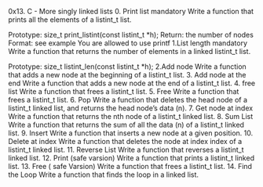 0x13. C - More singly linked lists
0. Print list
mandatory
Write a function that prints all the elements of a listint_t list.

Prototype: size_t print_listint(const listint_t *h);
Return: the number of nodes
Format: see example
You are allowed to use printf
1.List length
mandatory
Write a function that returns the number of elements in a linked listint_t list.

Prototype: size_t listint_len(const listint_t *h);
2.Add node
Write a function that adds a new node at the beginning of a listint_t list.
3. Add node at the end
Write a function that adds a new node at the end of a listint_t list.
4. free list
Write a function that frees a listint_t list.
5. Free
Write a function that frees a listint_t list.
6. Pop
Write a function that deletes the head node of a listint_t linked list, and returns the head node’s data (n).
7. Get node at index
Write a function that returns the nth node of a listint_t linked list.
8. Sum List
Write a function that returns the sum of all the data (n) of a listint_t linked list.
9. Insert
Write a function that inserts a new node at a given position.
10. Delete at index
Write a function that deletes the node at index index of a listint_t linked list.
11. Reverse List
Write a function that reverses a listint_t linked list.
12. Print (safe varsion)
Write a function that prints a listint_t linked list.
13. Free ( safe Varsion)
Write a function that frees a listint_t list.
14. Find the Loop
Write a function that finds the loop in a linked list.
